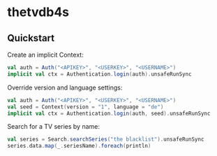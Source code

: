# thetvdb4s

## Quickstart

Create an implicit Context:

```scala
val auth = Auth("<APIKEY>", "<USERKEY>", "<USERNAME>")
implicit val ctx = Authentication.login(auth).unsafeRunSync
```

Override version and language settings:

```scala
val auth = Auth("<APIKEY>", "<USERKEY>", "<USERNAME>")
val seed = Context(version = "1", language = "de")
implicit val ctx = Authentication.login(auth, seed).unsafeRunSync
```

Search for a TV series by name:

```scala
val series = Search.searchSeries("the blacklist").unsafeRunSync
series.data.map(_.seriesName).foreach(println)
```
